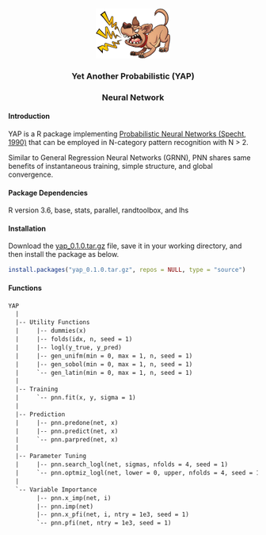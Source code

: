 <p align="center">
  <img width="150" height="100" src="https://github.com/statcompute/yap/blob/master/code/yap.jpg">
</p>

### <p align="center"> Yet Another Probabilistic (YAP) </p>
### <p align="center">  Neural Network </p>

#### Introduction

YAP is a R package implementing [Probabilistic Neural Networks (Specht, 1990)](http://courses.cs.tamu.edu/rgutier/cpsc636_s10/specht1990pnn.pdf) that can be employed in N-category pattern recognition with N > 2.

Similar to General Regression Neural Networks (GRNN), PNN shares same benefits of instantaneous training, simple structure, and global convergence. 

#### Package Dependencies
R version 3.6, base, stats, parallel, randtoolbox, and lhs

#### Installation

Download the [yap_0.1.0.tar.gz](https://github.com/statcompute/yap/blob/master/yap_0.1.0.tar.gz) file, save it in your working directory, and then install the package as below.

```r
install.packages("yap_0.1.0.tar.gz", repos = NULL, type = "source")
```

#### Functions

```txt
YAP 
  |
  |-- Utility Functions
  |     |-- dummies(x)
  |     |-- folds(idx, n, seed = 1)
  |     |-- logl(y_true, y_pred)
  |     |-- gen_unifm(min = 0, max = 1, n, seed = 1)
  |     |-- gen_sobol(min = 0, max = 1, n, seed = 1)   
  |     `-- gen_latin(min = 0, max = 1, n, seed = 1) 
  |
  |-- Training
  |     `-- pnn.fit(x, y, sigma = 1) 
  |
  |-- Prediction
  |     |-- pnn.predone(net, x) 
  |     |-- pnn.predict(net, x)  
  |     `-- pnn.parpred(net, x)  
  |
  |-- Parameter Tuning
  |     |-- pnn.search_logl(net, sigmas, nfolds = 4, seed = 1) 
  |     `-- pnn.optmiz_logl(net, lower = 0, upper, nfolds = 4, seed = 1, method = 1)
  |
  `-- Variable Importance
        |-- pnn.x_imp(net, i) 
        |-- pnn.imp(net)
        |-- pnn.x_pfi(net, i, ntry = 1e3, seed = 1)
        `-- pnn.pfi(net, ntry = 1e3, seed = 1)
  
```
